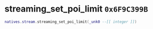 # streaming_set_poi_limit `0x6F9C399B`

```lua
natives.stream.streaming_set_poi_limit(_unk0 --[[ integer ]])
```